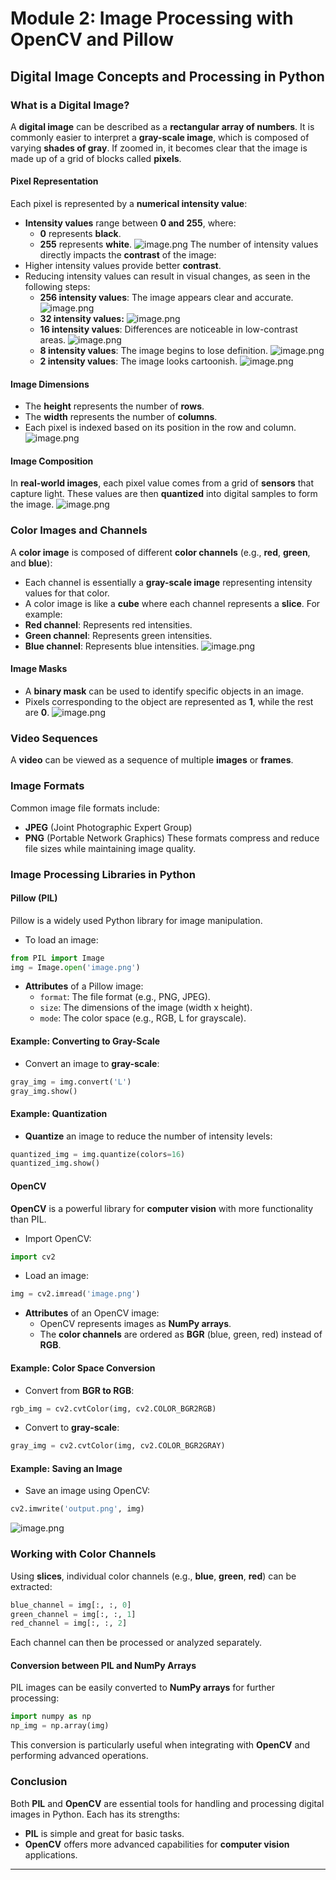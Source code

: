 

# Module 2: Image Processing with OpenCV and Pillow
## Digital Image Concepts and Processing in Python
### What is a Digital Image?
A **digital image** can be described as a **rectangular array of numbers**. It is commonly easier to interpret a **gray-scale image**, which is composed of varying **shades of gray**. If zoomed in, it becomes clear that the image is made up of a grid of blocks called **pixels**.
#### Pixel Representation
Each pixel is represented by a **numerical intensity value**:
- **Intensity values** range between **0 and 255**, where:
	- **0** represents **black**.
	- **255** represents **white**.
![image.png](https://prod-files-secure.s3.us-west-2.amazonaws.com/03e82b26-cccb-4906-bb56-adabcbdc0655/fa1bb4aa-313a-44c2-a7b3-7fa4a8432b08/image.png?X-Amz-Algorithm=AWS4-HMAC-SHA256&X-Amz-Content-Sha256=UNSIGNED-PAYLOAD&X-Amz-Credential=ASIAZI2LB466ZAFIAJMO%2F20250206%2Fus-west-2%2Fs3%2Faws4_request&X-Amz-Date=20250206T051551Z&X-Amz-Expires=3600&X-Amz-Security-Token=IQoJb3JpZ2luX2VjED0aCXVzLXdlc3QtMiJIMEYCIQChHoAsViTkTGOY2eKxCfF1KHVvb6gwQ52%2Bb5GYg%2Fxw9QIhAKFQngjJjr0fpNjmfEYQ%2BKHfYt1rm0he%2BmVvHiBo1N%2BJKv8DCFYQABoMNjM3NDIzMTgzODA1IgxtTgWS9%2BDmc7X6dv0q3ANoyvzOzDHe2wtvbLgIfyLmxXlfvtBvRspq%2Fzv%2FbmfLdGgId3OV7zMRl4vieOXLNmzfRI6j6mJlIXlbXdMoju%2FHqpC%2BsghhWxD8iPrBLb%2FMFiUCxXsypJqaASxJmlhp%2B4TEp1j36EEjA3%2BMUcmIGmk8S8%2BL8PM0KMQ3GpihPk%2BdpppKQU58m1ZKygSpbUf8WJ4zCYyvKF8Rt6rQz3bZNG5tR23hXCUCxCeKo1bck0OMuzsAKfF02HY1zDAMHop6uvp45idkY7KDMPch9b8NFNfBEea6mVtfn0NptYJqgOfpwlI0d%2BnXsWvu%2BjVcUT9vpSz9IcPg0ySzuRyE8qf4DZgPWzEb2KYR0BbumpG%2FWgAyPtsUM%2Bq0Al40%2BHKxTu201zdldXbdQaWn30NZ%2BpqPbTzdZhKN7yspZ4Yz0iuvSA8Frs5I%2BlGQfBMJ5KNqxVSXr%2BSMYIiBJuhWLpRp8fLEiixlCgEhqWiKM%2FsuEXc5cZe1U5rJv%2FOoGCjKb93T570PCUrKcIJWnFa67OWPwHrJt8YBSGTGRsouAGjmJwkiNke7OgkSbu0QTFMObyzSvcvG5CS2vK76VjkG5OWF1MgGpSAfdWHB8Zv72Ap0Vi93fKahtNHCYIXdPEOgCyKoeDDk%2B5C9BjqkAe5bevGhvJHqjjjMXIPMSLZmZMIkwfHayhNlrCWsXdzcCD%2BOd9OW28mlJKZ3dWcLSMKrH87y2aZqyg5E5lo0hDp3Y9ghiflZpYnWG2XKRZsQ2gN6BqYBp2VQ8NOfGGD3L4RTV8V7txEeOXtLi5weISD4hXYIYRI%2Fo8Troc3y3tBSR1NoOtQKchGIHsSlWXutZX3dcEQLtn4HGVtGTp7f2zGvs3Pv&X-Amz-Signature=63894b9218f7967e2cbb0a0b8dea28409399d5f0bc9fe3c82f5a952c508e16dc&X-Amz-SignedHeaders=host&x-id=GetObject)
The number of intensity values directly impacts the **contrast** of the image:
- Higher intensity values provide better **contrast**.
- Reducing intensity values can result in visual changes, as seen in the following steps:
	- **256 intensity values**: The image appears clear and accurate.
![image.png](https://prod-files-secure.s3.us-west-2.amazonaws.com/03e82b26-cccb-4906-bb56-adabcbdc0655/0de7dfb4-99dc-4b87-8932-5165b3c3b775/image.png?X-Amz-Algorithm=AWS4-HMAC-SHA256&X-Amz-Content-Sha256=UNSIGNED-PAYLOAD&X-Amz-Credential=ASIAZI2LB466V4XVXC75%2F20250206%2Fus-west-2%2Fs3%2Faws4_request&X-Amz-Date=20250206T051551Z&X-Amz-Expires=3600&X-Amz-Security-Token=IQoJb3JpZ2luX2VjED0aCXVzLXdlc3QtMiJHMEUCICIRLfFOH%2Bj%2BmQl6zKtceDmjrJpBO2nnkYS3xQhTm4%2FKAiEAmz2xXoosS%2BMISNBEQojL8%2Fs4GmpTipe9lSBK99mCX7Uq%2FwMIVhAAGgw2Mzc0MjMxODM4MDUiDP6S1x3TQkB24XExsSrcA6G7SQP4KSPt9FUSPUWADAO7HXjI%2FupbSueTkkkHkI5TmTpBYxHkJva7nn7Ge0muZBTmIetsEVZDuBSBgscNilOrTi%2Bm555yBDekfwyFQmK7XSQSLiPxmAQW8epZiqYeu8irT0oJFc5SfViKGCikGjT9w58hb%2BX41tBHGu5gzbroEKopA8USLSs0fgWDvu3TllFVnuCqe7H3oPes4r%2FB%2B33sGsdC4kANbgTjlH%2F1ulkHlsT6y8sg%2Bd3KDR9TILNWHyN8GENZA9Sk7ORJC5xkiabJc4YJrtudu3xfaHbRnRsXj0BUY%2FXJCvLrb65zuGTAQk2XAypLD3eFp9xWIwTG2jGukRurVxzwFmZ%2BejsNBPudEptA%2B0gdqjenV3W5qc337qCDsz68KnvGR4Q8dJGNc%2FX3Su1RZd8MsqoiyI0%2BBEwlWTX4Qavz%2FLEQvN37tR%2Fv7JyCcMrVZYtV3Dm56PZw%2BBUe7bMnFtn3%2BScuOYZb4UeN18vKX47Znbjtbdtzs4swSNArhyRgdQAjCBmC4lyH8rHlFECt1%2BhbuyCAH6tytWjQmsqjQeABkfQjJPY%2FDOOe45bOdC6K8Gju4DdKov4xk6GCpHNjSIlriKgOkTQoNp7a983G4i1XsELlHklgMIH8kL0GOqUBaYnssrigq6guKzC9UmcwRN9sYMefCSNrjUy2V6jV6MzFm4xdfqNBB23kO57j%2BszwNBvpaN4umTgPd7fGt%2B%2BdKfvzIBD2e2lxIe9PWjPVvgjwEwrev9J6FUc5qU%2BbPzcwvUit%2BEJkUImaBnqDaNWGoTIAWZm8oi2k7aiWma3fWZeFdtxrPn6gnFQFsBUV8QmHgVW9P9Q4bM7MqwLpLrAJ0YGlLmEP&X-Amz-Signature=62b71d23bc8b718ea81e5707676b534727148dc6a922c47ba74aa9fb5c805846&X-Amz-SignedHeaders=host&x-id=GetObject)
	- **32 intensity values:**
![image.png](https://prod-files-secure.s3.us-west-2.amazonaws.com/03e82b26-cccb-4906-bb56-adabcbdc0655/7eb81f08-b190-4c5a-ba2b-2a498a15b2c4/image.png?X-Amz-Algorithm=AWS4-HMAC-SHA256&X-Amz-Content-Sha256=UNSIGNED-PAYLOAD&X-Amz-Credential=ASIAZI2LB466V4XVXC75%2F20250206%2Fus-west-2%2Fs3%2Faws4_request&X-Amz-Date=20250206T051551Z&X-Amz-Expires=3600&X-Amz-Security-Token=IQoJb3JpZ2luX2VjED0aCXVzLXdlc3QtMiJHMEUCICIRLfFOH%2Bj%2BmQl6zKtceDmjrJpBO2nnkYS3xQhTm4%2FKAiEAmz2xXoosS%2BMISNBEQojL8%2Fs4GmpTipe9lSBK99mCX7Uq%2FwMIVhAAGgw2Mzc0MjMxODM4MDUiDP6S1x3TQkB24XExsSrcA6G7SQP4KSPt9FUSPUWADAO7HXjI%2FupbSueTkkkHkI5TmTpBYxHkJva7nn7Ge0muZBTmIetsEVZDuBSBgscNilOrTi%2Bm555yBDekfwyFQmK7XSQSLiPxmAQW8epZiqYeu8irT0oJFc5SfViKGCikGjT9w58hb%2BX41tBHGu5gzbroEKopA8USLSs0fgWDvu3TllFVnuCqe7H3oPes4r%2FB%2B33sGsdC4kANbgTjlH%2F1ulkHlsT6y8sg%2Bd3KDR9TILNWHyN8GENZA9Sk7ORJC5xkiabJc4YJrtudu3xfaHbRnRsXj0BUY%2FXJCvLrb65zuGTAQk2XAypLD3eFp9xWIwTG2jGukRurVxzwFmZ%2BejsNBPudEptA%2B0gdqjenV3W5qc337qCDsz68KnvGR4Q8dJGNc%2FX3Su1RZd8MsqoiyI0%2BBEwlWTX4Qavz%2FLEQvN37tR%2Fv7JyCcMrVZYtV3Dm56PZw%2BBUe7bMnFtn3%2BScuOYZb4UeN18vKX47Znbjtbdtzs4swSNArhyRgdQAjCBmC4lyH8rHlFECt1%2BhbuyCAH6tytWjQmsqjQeABkfQjJPY%2FDOOe45bOdC6K8Gju4DdKov4xk6GCpHNjSIlriKgOkTQoNp7a983G4i1XsELlHklgMIH8kL0GOqUBaYnssrigq6guKzC9UmcwRN9sYMefCSNrjUy2V6jV6MzFm4xdfqNBB23kO57j%2BszwNBvpaN4umTgPd7fGt%2B%2BdKfvzIBD2e2lxIe9PWjPVvgjwEwrev9J6FUc5qU%2BbPzcwvUit%2BEJkUImaBnqDaNWGoTIAWZm8oi2k7aiWma3fWZeFdtxrPn6gnFQFsBUV8QmHgVW9P9Q4bM7MqwLpLrAJ0YGlLmEP&X-Amz-Signature=83b09c4b56fb870258aaab9ca23716f74f7078430cf6aabcfb0cceccb2aca93e&X-Amz-SignedHeaders=host&x-id=GetObject)
	- **16 intensity values**: Differences are noticeable in low-contrast areas.
![image.png](https://prod-files-secure.s3.us-west-2.amazonaws.com/03e82b26-cccb-4906-bb56-adabcbdc0655/6bf56d44-9a14-4b7b-98c2-1f00b8630f0c/image.png?X-Amz-Algorithm=AWS4-HMAC-SHA256&X-Amz-Content-Sha256=UNSIGNED-PAYLOAD&X-Amz-Credential=ASIAZI2LB466V4XVXC75%2F20250206%2Fus-west-2%2Fs3%2Faws4_request&X-Amz-Date=20250206T051551Z&X-Amz-Expires=3600&X-Amz-Security-Token=IQoJb3JpZ2luX2VjED0aCXVzLXdlc3QtMiJHMEUCICIRLfFOH%2Bj%2BmQl6zKtceDmjrJpBO2nnkYS3xQhTm4%2FKAiEAmz2xXoosS%2BMISNBEQojL8%2Fs4GmpTipe9lSBK99mCX7Uq%2FwMIVhAAGgw2Mzc0MjMxODM4MDUiDP6S1x3TQkB24XExsSrcA6G7SQP4KSPt9FUSPUWADAO7HXjI%2FupbSueTkkkHkI5TmTpBYxHkJva7nn7Ge0muZBTmIetsEVZDuBSBgscNilOrTi%2Bm555yBDekfwyFQmK7XSQSLiPxmAQW8epZiqYeu8irT0oJFc5SfViKGCikGjT9w58hb%2BX41tBHGu5gzbroEKopA8USLSs0fgWDvu3TllFVnuCqe7H3oPes4r%2FB%2B33sGsdC4kANbgTjlH%2F1ulkHlsT6y8sg%2Bd3KDR9TILNWHyN8GENZA9Sk7ORJC5xkiabJc4YJrtudu3xfaHbRnRsXj0BUY%2FXJCvLrb65zuGTAQk2XAypLD3eFp9xWIwTG2jGukRurVxzwFmZ%2BejsNBPudEptA%2B0gdqjenV3W5qc337qCDsz68KnvGR4Q8dJGNc%2FX3Su1RZd8MsqoiyI0%2BBEwlWTX4Qavz%2FLEQvN37tR%2Fv7JyCcMrVZYtV3Dm56PZw%2BBUe7bMnFtn3%2BScuOYZb4UeN18vKX47Znbjtbdtzs4swSNArhyRgdQAjCBmC4lyH8rHlFECt1%2BhbuyCAH6tytWjQmsqjQeABkfQjJPY%2FDOOe45bOdC6K8Gju4DdKov4xk6GCpHNjSIlriKgOkTQoNp7a983G4i1XsELlHklgMIH8kL0GOqUBaYnssrigq6guKzC9UmcwRN9sYMefCSNrjUy2V6jV6MzFm4xdfqNBB23kO57j%2BszwNBvpaN4umTgPd7fGt%2B%2BdKfvzIBD2e2lxIe9PWjPVvgjwEwrev9J6FUc5qU%2BbPzcwvUit%2BEJkUImaBnqDaNWGoTIAWZm8oi2k7aiWma3fWZeFdtxrPn6gnFQFsBUV8QmHgVW9P9Q4bM7MqwLpLrAJ0YGlLmEP&X-Amz-Signature=fc9770fd3468fb4f3377e0edc03ab4a3e748392bbe9d719efbcb70780e0c8e8c&X-Amz-SignedHeaders=host&x-id=GetObject)
	- **8 intensity values**: The image begins to lose definition.
![image.png](https://prod-files-secure.s3.us-west-2.amazonaws.com/03e82b26-cccb-4906-bb56-adabcbdc0655/cca05878-ca1a-43e0-8bec-1d146756f9ae/image.png?X-Amz-Algorithm=AWS4-HMAC-SHA256&X-Amz-Content-Sha256=UNSIGNED-PAYLOAD&X-Amz-Credential=ASIAZI2LB466V4XVXC75%2F20250206%2Fus-west-2%2Fs3%2Faws4_request&X-Amz-Date=20250206T051551Z&X-Amz-Expires=3600&X-Amz-Security-Token=IQoJb3JpZ2luX2VjED0aCXVzLXdlc3QtMiJHMEUCICIRLfFOH%2Bj%2BmQl6zKtceDmjrJpBO2nnkYS3xQhTm4%2FKAiEAmz2xXoosS%2BMISNBEQojL8%2Fs4GmpTipe9lSBK99mCX7Uq%2FwMIVhAAGgw2Mzc0MjMxODM4MDUiDP6S1x3TQkB24XExsSrcA6G7SQP4KSPt9FUSPUWADAO7HXjI%2FupbSueTkkkHkI5TmTpBYxHkJva7nn7Ge0muZBTmIetsEVZDuBSBgscNilOrTi%2Bm555yBDekfwyFQmK7XSQSLiPxmAQW8epZiqYeu8irT0oJFc5SfViKGCikGjT9w58hb%2BX41tBHGu5gzbroEKopA8USLSs0fgWDvu3TllFVnuCqe7H3oPes4r%2FB%2B33sGsdC4kANbgTjlH%2F1ulkHlsT6y8sg%2Bd3KDR9TILNWHyN8GENZA9Sk7ORJC5xkiabJc4YJrtudu3xfaHbRnRsXj0BUY%2FXJCvLrb65zuGTAQk2XAypLD3eFp9xWIwTG2jGukRurVxzwFmZ%2BejsNBPudEptA%2B0gdqjenV3W5qc337qCDsz68KnvGR4Q8dJGNc%2FX3Su1RZd8MsqoiyI0%2BBEwlWTX4Qavz%2FLEQvN37tR%2Fv7JyCcMrVZYtV3Dm56PZw%2BBUe7bMnFtn3%2BScuOYZb4UeN18vKX47Znbjtbdtzs4swSNArhyRgdQAjCBmC4lyH8rHlFECt1%2BhbuyCAH6tytWjQmsqjQeABkfQjJPY%2FDOOe45bOdC6K8Gju4DdKov4xk6GCpHNjSIlriKgOkTQoNp7a983G4i1XsELlHklgMIH8kL0GOqUBaYnssrigq6guKzC9UmcwRN9sYMefCSNrjUy2V6jV6MzFm4xdfqNBB23kO57j%2BszwNBvpaN4umTgPd7fGt%2B%2BdKfvzIBD2e2lxIe9PWjPVvgjwEwrev9J6FUc5qU%2BbPzcwvUit%2BEJkUImaBnqDaNWGoTIAWZm8oi2k7aiWma3fWZeFdtxrPn6gnFQFsBUV8QmHgVW9P9Q4bM7MqwLpLrAJ0YGlLmEP&X-Amz-Signature=905139f18daaba0f5a48d0b72482ec88a6d565bdbcaee493948af5305ed4c320&X-Amz-SignedHeaders=host&x-id=GetObject)
	- **2 intensity values**: The image looks cartoonish.
![image.png](https://prod-files-secure.s3.us-west-2.amazonaws.com/03e82b26-cccb-4906-bb56-adabcbdc0655/12da64d7-6b97-44e0-bc2c-52b9c47ce212/image.png?X-Amz-Algorithm=AWS4-HMAC-SHA256&X-Amz-Content-Sha256=UNSIGNED-PAYLOAD&X-Amz-Credential=ASIAZI2LB466V4XVXC75%2F20250206%2Fus-west-2%2Fs3%2Faws4_request&X-Amz-Date=20250206T051551Z&X-Amz-Expires=3600&X-Amz-Security-Token=IQoJb3JpZ2luX2VjED0aCXVzLXdlc3QtMiJHMEUCICIRLfFOH%2Bj%2BmQl6zKtceDmjrJpBO2nnkYS3xQhTm4%2FKAiEAmz2xXoosS%2BMISNBEQojL8%2Fs4GmpTipe9lSBK99mCX7Uq%2FwMIVhAAGgw2Mzc0MjMxODM4MDUiDP6S1x3TQkB24XExsSrcA6G7SQP4KSPt9FUSPUWADAO7HXjI%2FupbSueTkkkHkI5TmTpBYxHkJva7nn7Ge0muZBTmIetsEVZDuBSBgscNilOrTi%2Bm555yBDekfwyFQmK7XSQSLiPxmAQW8epZiqYeu8irT0oJFc5SfViKGCikGjT9w58hb%2BX41tBHGu5gzbroEKopA8USLSs0fgWDvu3TllFVnuCqe7H3oPes4r%2FB%2B33sGsdC4kANbgTjlH%2F1ulkHlsT6y8sg%2Bd3KDR9TILNWHyN8GENZA9Sk7ORJC5xkiabJc4YJrtudu3xfaHbRnRsXj0BUY%2FXJCvLrb65zuGTAQk2XAypLD3eFp9xWIwTG2jGukRurVxzwFmZ%2BejsNBPudEptA%2B0gdqjenV3W5qc337qCDsz68KnvGR4Q8dJGNc%2FX3Su1RZd8MsqoiyI0%2BBEwlWTX4Qavz%2FLEQvN37tR%2Fv7JyCcMrVZYtV3Dm56PZw%2BBUe7bMnFtn3%2BScuOYZb4UeN18vKX47Znbjtbdtzs4swSNArhyRgdQAjCBmC4lyH8rHlFECt1%2BhbuyCAH6tytWjQmsqjQeABkfQjJPY%2FDOOe45bOdC6K8Gju4DdKov4xk6GCpHNjSIlriKgOkTQoNp7a983G4i1XsELlHklgMIH8kL0GOqUBaYnssrigq6guKzC9UmcwRN9sYMefCSNrjUy2V6jV6MzFm4xdfqNBB23kO57j%2BszwNBvpaN4umTgPd7fGt%2B%2BdKfvzIBD2e2lxIe9PWjPVvgjwEwrev9J6FUc5qU%2BbPzcwvUit%2BEJkUImaBnqDaNWGoTIAWZm8oi2k7aiWma3fWZeFdtxrPn6gnFQFsBUV8QmHgVW9P9Q4bM7MqwLpLrAJ0YGlLmEP&X-Amz-Signature=f6224bef5de0654014a4b217587ac85c5ab9d591234378a307d9ce57644ee466&X-Amz-SignedHeaders=host&x-id=GetObject)
#### Image Dimensions
- The **height** represents the number of **rows**.
- The **width** represents the number of **columns**.
- Each pixel is indexed based on its position in the row and column.
![image.png](https://prod-files-secure.s3.us-west-2.amazonaws.com/03e82b26-cccb-4906-bb56-adabcbdc0655/ff056335-e79e-4491-b508-30cd45b6c194/image.png?X-Amz-Algorithm=AWS4-HMAC-SHA256&X-Amz-Content-Sha256=UNSIGNED-PAYLOAD&X-Amz-Credential=ASIAZI2LB466ZAFIAJMO%2F20250206%2Fus-west-2%2Fs3%2Faws4_request&X-Amz-Date=20250206T051551Z&X-Amz-Expires=3600&X-Amz-Security-Token=IQoJb3JpZ2luX2VjED0aCXVzLXdlc3QtMiJIMEYCIQChHoAsViTkTGOY2eKxCfF1KHVvb6gwQ52%2Bb5GYg%2Fxw9QIhAKFQngjJjr0fpNjmfEYQ%2BKHfYt1rm0he%2BmVvHiBo1N%2BJKv8DCFYQABoMNjM3NDIzMTgzODA1IgxtTgWS9%2BDmc7X6dv0q3ANoyvzOzDHe2wtvbLgIfyLmxXlfvtBvRspq%2Fzv%2FbmfLdGgId3OV7zMRl4vieOXLNmzfRI6j6mJlIXlbXdMoju%2FHqpC%2BsghhWxD8iPrBLb%2FMFiUCxXsypJqaASxJmlhp%2B4TEp1j36EEjA3%2BMUcmIGmk8S8%2BL8PM0KMQ3GpihPk%2BdpppKQU58m1ZKygSpbUf8WJ4zCYyvKF8Rt6rQz3bZNG5tR23hXCUCxCeKo1bck0OMuzsAKfF02HY1zDAMHop6uvp45idkY7KDMPch9b8NFNfBEea6mVtfn0NptYJqgOfpwlI0d%2BnXsWvu%2BjVcUT9vpSz9IcPg0ySzuRyE8qf4DZgPWzEb2KYR0BbumpG%2FWgAyPtsUM%2Bq0Al40%2BHKxTu201zdldXbdQaWn30NZ%2BpqPbTzdZhKN7yspZ4Yz0iuvSA8Frs5I%2BlGQfBMJ5KNqxVSXr%2BSMYIiBJuhWLpRp8fLEiixlCgEhqWiKM%2FsuEXc5cZe1U5rJv%2FOoGCjKb93T570PCUrKcIJWnFa67OWPwHrJt8YBSGTGRsouAGjmJwkiNke7OgkSbu0QTFMObyzSvcvG5CS2vK76VjkG5OWF1MgGpSAfdWHB8Zv72Ap0Vi93fKahtNHCYIXdPEOgCyKoeDDk%2B5C9BjqkAe5bevGhvJHqjjjMXIPMSLZmZMIkwfHayhNlrCWsXdzcCD%2BOd9OW28mlJKZ3dWcLSMKrH87y2aZqyg5E5lo0hDp3Y9ghiflZpYnWG2XKRZsQ2gN6BqYBp2VQ8NOfGGD3L4RTV8V7txEeOXtLi5weISD4hXYIYRI%2Fo8Troc3y3tBSR1NoOtQKchGIHsSlWXutZX3dcEQLtn4HGVtGTp7f2zGvs3Pv&X-Amz-Signature=34378d32f04d081c5d0b94a02a66d362615ab98583453324c270940979a88e02&X-Amz-SignedHeaders=host&x-id=GetObject)
#### Image Composition
In **real-world images**, each pixel value comes from a grid of **sensors** that capture light. These values are then **quantized** into digital samples to form the image.
![image.png](https://prod-files-secure.s3.us-west-2.amazonaws.com/03e82b26-cccb-4906-bb56-adabcbdc0655/0c721ea0-409b-4d32-b630-a00d6f170d18/image.png?X-Amz-Algorithm=AWS4-HMAC-SHA256&X-Amz-Content-Sha256=UNSIGNED-PAYLOAD&X-Amz-Credential=ASIAZI2LB466ZAFIAJMO%2F20250206%2Fus-west-2%2Fs3%2Faws4_request&X-Amz-Date=20250206T051551Z&X-Amz-Expires=3600&X-Amz-Security-Token=IQoJb3JpZ2luX2VjED0aCXVzLXdlc3QtMiJIMEYCIQChHoAsViTkTGOY2eKxCfF1KHVvb6gwQ52%2Bb5GYg%2Fxw9QIhAKFQngjJjr0fpNjmfEYQ%2BKHfYt1rm0he%2BmVvHiBo1N%2BJKv8DCFYQABoMNjM3NDIzMTgzODA1IgxtTgWS9%2BDmc7X6dv0q3ANoyvzOzDHe2wtvbLgIfyLmxXlfvtBvRspq%2Fzv%2FbmfLdGgId3OV7zMRl4vieOXLNmzfRI6j6mJlIXlbXdMoju%2FHqpC%2BsghhWxD8iPrBLb%2FMFiUCxXsypJqaASxJmlhp%2B4TEp1j36EEjA3%2BMUcmIGmk8S8%2BL8PM0KMQ3GpihPk%2BdpppKQU58m1ZKygSpbUf8WJ4zCYyvKF8Rt6rQz3bZNG5tR23hXCUCxCeKo1bck0OMuzsAKfF02HY1zDAMHop6uvp45idkY7KDMPch9b8NFNfBEea6mVtfn0NptYJqgOfpwlI0d%2BnXsWvu%2BjVcUT9vpSz9IcPg0ySzuRyE8qf4DZgPWzEb2KYR0BbumpG%2FWgAyPtsUM%2Bq0Al40%2BHKxTu201zdldXbdQaWn30NZ%2BpqPbTzdZhKN7yspZ4Yz0iuvSA8Frs5I%2BlGQfBMJ5KNqxVSXr%2BSMYIiBJuhWLpRp8fLEiixlCgEhqWiKM%2FsuEXc5cZe1U5rJv%2FOoGCjKb93T570PCUrKcIJWnFa67OWPwHrJt8YBSGTGRsouAGjmJwkiNke7OgkSbu0QTFMObyzSvcvG5CS2vK76VjkG5OWF1MgGpSAfdWHB8Zv72Ap0Vi93fKahtNHCYIXdPEOgCyKoeDDk%2B5C9BjqkAe5bevGhvJHqjjjMXIPMSLZmZMIkwfHayhNlrCWsXdzcCD%2BOd9OW28mlJKZ3dWcLSMKrH87y2aZqyg5E5lo0hDp3Y9ghiflZpYnWG2XKRZsQ2gN6BqYBp2VQ8NOfGGD3L4RTV8V7txEeOXtLi5weISD4hXYIYRI%2Fo8Troc3y3tBSR1NoOtQKchGIHsSlWXutZX3dcEQLtn4HGVtGTp7f2zGvs3Pv&X-Amz-Signature=1c134031a0c9d6cab5948867306500a22c52d94a076cd82cb3dc4d56505ee107&X-Amz-SignedHeaders=host&x-id=GetObject)
### Color Images and Channels
A **color image** is composed of different **color channels** (e.g., **red**, **green**, and **blue**):
- Each channel is essentially a **gray-scale image** representing intensity values for that color.
- A color image is like a **cube** where each channel represents a **slice**.
For example:
- **Red channel**: Represents red intensities.
- **Green channel**: Represents green intensities.
- **Blue channel**: Represents blue intensities.
![image.png](https://prod-files-secure.s3.us-west-2.amazonaws.com/03e82b26-cccb-4906-bb56-adabcbdc0655/c0cc17c9-842f-413f-82e8-f3f44278cf74/image.png?X-Amz-Algorithm=AWS4-HMAC-SHA256&X-Amz-Content-Sha256=UNSIGNED-PAYLOAD&X-Amz-Credential=ASIAZI2LB466ZAFIAJMO%2F20250206%2Fus-west-2%2Fs3%2Faws4_request&X-Amz-Date=20250206T051551Z&X-Amz-Expires=3600&X-Amz-Security-Token=IQoJb3JpZ2luX2VjED0aCXVzLXdlc3QtMiJIMEYCIQChHoAsViTkTGOY2eKxCfF1KHVvb6gwQ52%2Bb5GYg%2Fxw9QIhAKFQngjJjr0fpNjmfEYQ%2BKHfYt1rm0he%2BmVvHiBo1N%2BJKv8DCFYQABoMNjM3NDIzMTgzODA1IgxtTgWS9%2BDmc7X6dv0q3ANoyvzOzDHe2wtvbLgIfyLmxXlfvtBvRspq%2Fzv%2FbmfLdGgId3OV7zMRl4vieOXLNmzfRI6j6mJlIXlbXdMoju%2FHqpC%2BsghhWxD8iPrBLb%2FMFiUCxXsypJqaASxJmlhp%2B4TEp1j36EEjA3%2BMUcmIGmk8S8%2BL8PM0KMQ3GpihPk%2BdpppKQU58m1ZKygSpbUf8WJ4zCYyvKF8Rt6rQz3bZNG5tR23hXCUCxCeKo1bck0OMuzsAKfF02HY1zDAMHop6uvp45idkY7KDMPch9b8NFNfBEea6mVtfn0NptYJqgOfpwlI0d%2BnXsWvu%2BjVcUT9vpSz9IcPg0ySzuRyE8qf4DZgPWzEb2KYR0BbumpG%2FWgAyPtsUM%2Bq0Al40%2BHKxTu201zdldXbdQaWn30NZ%2BpqPbTzdZhKN7yspZ4Yz0iuvSA8Frs5I%2BlGQfBMJ5KNqxVSXr%2BSMYIiBJuhWLpRp8fLEiixlCgEhqWiKM%2FsuEXc5cZe1U5rJv%2FOoGCjKb93T570PCUrKcIJWnFa67OWPwHrJt8YBSGTGRsouAGjmJwkiNke7OgkSbu0QTFMObyzSvcvG5CS2vK76VjkG5OWF1MgGpSAfdWHB8Zv72Ap0Vi93fKahtNHCYIXdPEOgCyKoeDDk%2B5C9BjqkAe5bevGhvJHqjjjMXIPMSLZmZMIkwfHayhNlrCWsXdzcCD%2BOd9OW28mlJKZ3dWcLSMKrH87y2aZqyg5E5lo0hDp3Y9ghiflZpYnWG2XKRZsQ2gN6BqYBp2VQ8NOfGGD3L4RTV8V7txEeOXtLi5weISD4hXYIYRI%2Fo8Troc3y3tBSR1NoOtQKchGIHsSlWXutZX3dcEQLtn4HGVtGTp7f2zGvs3Pv&X-Amz-Signature=8919b5243fdf554df181cdc436f10a052a98cf60e5239432d6b9f7f963d7eec3&X-Amz-SignedHeaders=host&x-id=GetObject)
#### Image Masks
- A **binary mask** can be used to identify specific objects in an image.
- Pixels corresponding to the object are represented as **1**, while the rest are **0**.
![image.png](https://prod-files-secure.s3.us-west-2.amazonaws.com/03e82b26-cccb-4906-bb56-adabcbdc0655/667eab4d-d19d-4618-81d0-663b6beb002c/image.png?X-Amz-Algorithm=AWS4-HMAC-SHA256&X-Amz-Content-Sha256=UNSIGNED-PAYLOAD&X-Amz-Credential=ASIAZI2LB466ZAFIAJMO%2F20250206%2Fus-west-2%2Fs3%2Faws4_request&X-Amz-Date=20250206T051551Z&X-Amz-Expires=3600&X-Amz-Security-Token=IQoJb3JpZ2luX2VjED0aCXVzLXdlc3QtMiJIMEYCIQChHoAsViTkTGOY2eKxCfF1KHVvb6gwQ52%2Bb5GYg%2Fxw9QIhAKFQngjJjr0fpNjmfEYQ%2BKHfYt1rm0he%2BmVvHiBo1N%2BJKv8DCFYQABoMNjM3NDIzMTgzODA1IgxtTgWS9%2BDmc7X6dv0q3ANoyvzOzDHe2wtvbLgIfyLmxXlfvtBvRspq%2Fzv%2FbmfLdGgId3OV7zMRl4vieOXLNmzfRI6j6mJlIXlbXdMoju%2FHqpC%2BsghhWxD8iPrBLb%2FMFiUCxXsypJqaASxJmlhp%2B4TEp1j36EEjA3%2BMUcmIGmk8S8%2BL8PM0KMQ3GpihPk%2BdpppKQU58m1ZKygSpbUf8WJ4zCYyvKF8Rt6rQz3bZNG5tR23hXCUCxCeKo1bck0OMuzsAKfF02HY1zDAMHop6uvp45idkY7KDMPch9b8NFNfBEea6mVtfn0NptYJqgOfpwlI0d%2BnXsWvu%2BjVcUT9vpSz9IcPg0ySzuRyE8qf4DZgPWzEb2KYR0BbumpG%2FWgAyPtsUM%2Bq0Al40%2BHKxTu201zdldXbdQaWn30NZ%2BpqPbTzdZhKN7yspZ4Yz0iuvSA8Frs5I%2BlGQfBMJ5KNqxVSXr%2BSMYIiBJuhWLpRp8fLEiixlCgEhqWiKM%2FsuEXc5cZe1U5rJv%2FOoGCjKb93T570PCUrKcIJWnFa67OWPwHrJt8YBSGTGRsouAGjmJwkiNke7OgkSbu0QTFMObyzSvcvG5CS2vK76VjkG5OWF1MgGpSAfdWHB8Zv72Ap0Vi93fKahtNHCYIXdPEOgCyKoeDDk%2B5C9BjqkAe5bevGhvJHqjjjMXIPMSLZmZMIkwfHayhNlrCWsXdzcCD%2BOd9OW28mlJKZ3dWcLSMKrH87y2aZqyg5E5lo0hDp3Y9ghiflZpYnWG2XKRZsQ2gN6BqYBp2VQ8NOfGGD3L4RTV8V7txEeOXtLi5weISD4hXYIYRI%2Fo8Troc3y3tBSR1NoOtQKchGIHsSlWXutZX3dcEQLtn4HGVtGTp7f2zGvs3Pv&X-Amz-Signature=622e99fdd8d521a3e431fb7d18de9a902bab5248308c87cdc94465c618868831&X-Amz-SignedHeaders=host&x-id=GetObject)
### Video Sequences
A **video** can be viewed as a sequence of multiple **images** or **frames**.
### Image Formats
Common image file formats include:
- **JPEG** (Joint Photographic Expert Group)
- **PNG** (Portable Network Graphics)
These formats compress and reduce file sizes while maintaining image quality.
### Image Processing Libraries in Python
#### Pillow (PIL)
Pillow is a widely used Python library for image manipulation.
- To load an image:
```python
from PIL import Image
img = Image.open('image.png')
```
- **Attributes** of a Pillow image:
	- `format`: The file format (e.g., PNG, JPEG).
	- `size`: The dimensions of the image (width x height).
	- `mode`: The color space (e.g., RGB, L for grayscale).
#### Example: Converting to Gray-Scale
- Convert an image to **gray-scale**:
```python
gray_img = img.convert('L')
gray_img.show()
```
#### Example: Quantization
- **Quantize** an image to reduce the number of intensity levels:
```python
quantized_img = img.quantize(colors=16)
quantized_img.show()
```
#### OpenCV
**OpenCV** is a powerful library for **computer vision** with more functionality than PIL.
- Import OpenCV:
```python
import cv2
```
- Load an image:
```python
img = cv2.imread('image.png')
```
- **Attributes** of an OpenCV image:
	- OpenCV represents images as **NumPy arrays**.
	- The **color channels** are ordered as **BGR** (blue, green, red) instead of **RGB**.
#### Example: Color Space Conversion
- Convert from **BGR to RGB**:
```python
rgb_img = cv2.cvtColor(img, cv2.COLOR_BGR2RGB)
```
- Convert to **gray-scale**:
```python
gray_img = cv2.cvtColor(img, cv2.COLOR_BGR2GRAY)
```
#### Example: Saving an Image
- Save an image using OpenCV:
```python
cv2.imwrite('output.png', img)
```
![image.png](https://prod-files-secure.s3.us-west-2.amazonaws.com/03e82b26-cccb-4906-bb56-adabcbdc0655/25fcc977-54ea-484c-997e-9b6bd016f347/image.png?X-Amz-Algorithm=AWS4-HMAC-SHA256&X-Amz-Content-Sha256=UNSIGNED-PAYLOAD&X-Amz-Credential=ASIAZI2LB466ZAFIAJMO%2F20250206%2Fus-west-2%2Fs3%2Faws4_request&X-Amz-Date=20250206T051551Z&X-Amz-Expires=3600&X-Amz-Security-Token=IQoJb3JpZ2luX2VjED0aCXVzLXdlc3QtMiJIMEYCIQChHoAsViTkTGOY2eKxCfF1KHVvb6gwQ52%2Bb5GYg%2Fxw9QIhAKFQngjJjr0fpNjmfEYQ%2BKHfYt1rm0he%2BmVvHiBo1N%2BJKv8DCFYQABoMNjM3NDIzMTgzODA1IgxtTgWS9%2BDmc7X6dv0q3ANoyvzOzDHe2wtvbLgIfyLmxXlfvtBvRspq%2Fzv%2FbmfLdGgId3OV7zMRl4vieOXLNmzfRI6j6mJlIXlbXdMoju%2FHqpC%2BsghhWxD8iPrBLb%2FMFiUCxXsypJqaASxJmlhp%2B4TEp1j36EEjA3%2BMUcmIGmk8S8%2BL8PM0KMQ3GpihPk%2BdpppKQU58m1ZKygSpbUf8WJ4zCYyvKF8Rt6rQz3bZNG5tR23hXCUCxCeKo1bck0OMuzsAKfF02HY1zDAMHop6uvp45idkY7KDMPch9b8NFNfBEea6mVtfn0NptYJqgOfpwlI0d%2BnXsWvu%2BjVcUT9vpSz9IcPg0ySzuRyE8qf4DZgPWzEb2KYR0BbumpG%2FWgAyPtsUM%2Bq0Al40%2BHKxTu201zdldXbdQaWn30NZ%2BpqPbTzdZhKN7yspZ4Yz0iuvSA8Frs5I%2BlGQfBMJ5KNqxVSXr%2BSMYIiBJuhWLpRp8fLEiixlCgEhqWiKM%2FsuEXc5cZe1U5rJv%2FOoGCjKb93T570PCUrKcIJWnFa67OWPwHrJt8YBSGTGRsouAGjmJwkiNke7OgkSbu0QTFMObyzSvcvG5CS2vK76VjkG5OWF1MgGpSAfdWHB8Zv72Ap0Vi93fKahtNHCYIXdPEOgCyKoeDDk%2B5C9BjqkAe5bevGhvJHqjjjMXIPMSLZmZMIkwfHayhNlrCWsXdzcCD%2BOd9OW28mlJKZ3dWcLSMKrH87y2aZqyg5E5lo0hDp3Y9ghiflZpYnWG2XKRZsQ2gN6BqYBp2VQ8NOfGGD3L4RTV8V7txEeOXtLi5weISD4hXYIYRI%2Fo8Troc3y3tBSR1NoOtQKchGIHsSlWXutZX3dcEQLtn4HGVtGTp7f2zGvs3Pv&X-Amz-Signature=48a47d0f939b858689c360cc331592a1d26add7efba542d7c06a3faf8126b622&X-Amz-SignedHeaders=host&x-id=GetObject)
### Working with Color Channels
Using **slices**, individual color channels (e.g., **blue**, **green**, **red**) can be extracted:
```python
blue_channel = img[:, :, 0]
green_channel = img[:, :, 1]
red_channel = img[:, :, 2]
```
Each channel can then be processed or analyzed separately.
#### Conversion between PIL and NumPy Arrays
PIL images can be easily converted to **NumPy arrays** for further processing:
```python
import numpy as np
np_img = np.array(img)
```
This conversion is particularly useful when integrating with **OpenCV** and performing advanced operations.
### Conclusion
Both **PIL** and **OpenCV** are essential tools for handling and processing digital images in Python. Each has its strengths:
- **PIL** is simple and great for basic tasks.
- **OpenCV** offers more advanced capabilities for **computer vision** applications.
___


